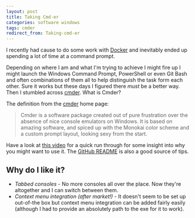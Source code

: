 ```yaml
---
layout: post
title: Taking Cmd-er
categories: software windows
tags: cmder
redirect_from: Taking-cmd-er
---
```


I recently had cause to do some work with [Docker](https://www.docker.com/why-docker) and inevitably ended up spending a lot of time at a command prompt.

<!--more-->

Depending on where I am and what I'm trying to achieve I might fire up I might launch the Windows Command Prompt, PowerShell or even Git Bash and often combinations of them all to help distinguish the task form each other. Sure it works but these days I figured there _must_ be a better way. Then I stumbled across [cmder](http://cmder.net/).
What is Cmder?

The definition from the [cmder](http://cmder.net/) home page:

> Cmder is a software package created out of pure frustration over the absence of nice console emulators on Windows. It is based on amazing software, and spiced up with the Monokai color scheme and a custom prompt layout, looking sexy from the start.

Have a look at [this video](https://www.youtube.com/watch?v=Xm790AkFeK4) for a quick run through for some insight into why you might want to use it. The [GitHub README](https://github.com/cmderdev/cmder) is also a good source of tips.

## Why do I like it?

- _Tabbed consoles_ - No more consoles all over the place. Now they're altogether and I can switch between them.
- _Context menu integration (after market!)_ - It doesn't seem to be set up out-of-the box but context menu integration can be added fairly easily (although I had to provide an absolutely path to the exe for it to work).
